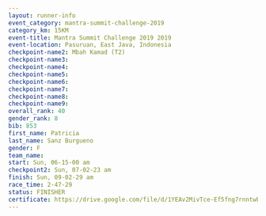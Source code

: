 ```yaml
---
layout: runner-info 
event_category: mantra-summit-challenge-2019 
category_km: 15KM 
event-title: Mantra Summit Challenge 2019 2019 
event-location: Pasuruan, East Java, Indonesia 
checkpoint-name2: Mbah Kamad (T2) 
checkpoint-name3: 
checkpoint-name4: 
checkpoint-name5: 
checkpoint-name6: 
checkpoint-name7: 
checkpoint-name8: 
checkpoint-name9: 
overall_rank: 40
gender_rank: 8
bib: 853
first_name: Patricia
last_name: Sanz Burgueno
gender: F
team_name: 
start: Sun, 06-15-00 am
checkpoint2: Sun, 07-02-23 am
finish: Sun, 09-02-29 am
race_time: 2-47-29
status: FINISHER
certificate: https://drive.google.com/file/d/1YEAv2MivTce-Ef5fng7rnntwE0C8DBm4/view?usp=sharing
---
```


